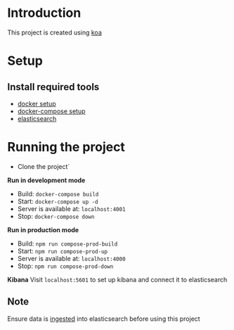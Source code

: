 # Introduction
This project is created using [koa](https://koajs.com/)

# Setup
## Install required tools
* [docker setup](https://docs.docker.com/install/)
* [docker-compose setup](https://docs.docker.com/compose/install/)
* [elasticsearch](https://www.elastic.co/guide/en/elasticsearch/reference/current/install-elasticsearch.html)


# Running the project
* Clone the project`

**Run in development mode**
* Build: `docker-compose build`
* Start: `docker-compose up -d`
* Server is available at: `localhost:4001`
* Stop: `docker-compose down`

**Run in production mode**
* Build: `npm run compose-prod-build`
* Start: `npm run compose-prod-up`
* Server is available at: `localhost:4000`
* Stop: `npm run compose-prod-down`

**Kibana**
Visit `localhost:5601` to set up kibana and connect it to elasticsearch

## Note
Ensure data is [ingested](https://gitlab.com/gourmet-plus/elasticsearch-script) into elasticsearch before using this project
